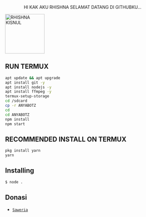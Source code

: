 <p align="center">
 HI KAK AKU RHISHNA SELAMAT DATANG DI GITHUBKU...
</p>
	<img src="[https://j.top4top.io/p_24938o6fm1.jpeg]" alt="RHISHNA KISNUL" width="128" height="128"/>

## RUN TERMUX

```bash
apt update && apt upgrade
apt install git -y
apt install nodejs -y
apt install ffmpeg -y
termux-setup-storage
cd /sdcard
cp -r ANYABOTZ
cd
cd ANYABOTZ
npm install
npm start
```

## RECOMMENDED INSTALL ON TERMUX

```bash
pkg install yarn
yarn
```

## Installing
```bash
$ node .
```


## Donasi
* [`Saweria`](https://saweria.co/Rhishna) 

